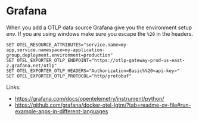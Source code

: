 # Grafana

When you add a OTLP data source Grafana give you the environment setup env. If you are using windows 
make sure you escape the `%20` in the headers.
```
SET OTEL_RESOURCE_ATTRIBUTES="service.name=my-app,service.namespace=my-application-group,deployment.environment=production" 
SET OTEL_EXPORTER_OTLP_ENDPOINT="https://otlp-gateway-prod-us-east-2.grafana.net/otlp" 
SET OTEL_EXPORTER_OTLP_HEADERS="Authorization=Basic%%20<api-key>"
SET OTEL_EXPORTER_OTLP_PROTOCOL="http/protobuf" 
```

Links:
- https://grafana.com/docs/opentelemetry/instrument/python/
- https://github.com/grafana/docker-otel-lgtm/?tab=readme-ov-file#run-example-apps-in-different-languages